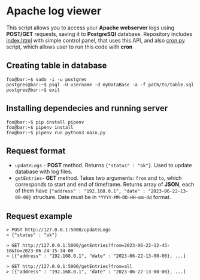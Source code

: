 # Apache log viewer
This script allows you to access your **Apache webserver** logs using **POST/GET** requests, saving it to **PostgreSQl** database. Repository includes [index.html](index.html) with simple control panel, that uses this API, and also [cron.py](cron.py) script, which allows user to run this code with **cron**

## Creating table in database

```console
foo@bar:~$ sudo -i -u postgres
postgres@bar:~$ psql -U username -d myDataBase -a -f path/to/table.sql
postgres@bar:~$ exit
```

## Installing dependecies and running server

```console
foo@bar:~$ pip install pipenv
foo@bar:~$ pipenv install
foo@bar:~$ pipenv run python3 main.py
```

## Request format

- `updateLogs` - **POST** method. Returns `{"status" : "ok"}`. Used to update database with log files. 
- `getEntries`- **GET** method. Takes two arguments: `from` and `to`, which corresponds to start and end of timeframe. Returns array of **JSON**, each of them have `{"address" : "192.168.0.1", "date" : "2023-06-22-13-00-00}` structure. Date must be in `*YYYY-MM-DD-HH-mm-dd` format.
## Request example

```http
> POST http://127.0.0.1:5000/updateLogs
> {"status" : "ok"}

> GET http://127.0.0.1:5000/getEntries?from=2023-06-22-12-45-10&to=2023-06-24-15-34-00
> [{"address" : "192.168.0.1", "date" : "2023-06-22-13-00-00}, ...]

> GET http://127.0.0.1:5000/getEntries?from=all
> [{"address" : "192.168.0.1", "date" : "2023-06-22-13-00-00}, ...]
```

